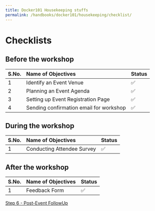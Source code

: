 ```yaml
---
title: Docker101 Housekeeping stuffs
permalink: /handbooks/docker101/housekeeping/checklist/
---
```


# Checklists 

## Before the workshop

S.No. | Name of Objectives | Status | 
:------------ | :-------------| :-------------|
1 | Identify an Event Venue |  :white_check_mark: |
2 | Planning an Event Agenda |  :white_check_mark: |
3 | Setting up Event Registration Page |  :white_check_mark: |
4 | Sending confirmation email for workshop |  :white_check_mark: |

## During the workshop

S.No. | Name of Objectives | Status | 
:------------ | :-------------| :-------------|
1 | Conducting Attendee Survey |  :white_check_mark: |


## After the workshop

S.No. | Name of Objectives | Status | 
:------------ | :-------------| :-------------|
1 | Feedback Form |  :white_check_mark: |


[Step 6 - Post-Event FollowUp](../postevent/)
